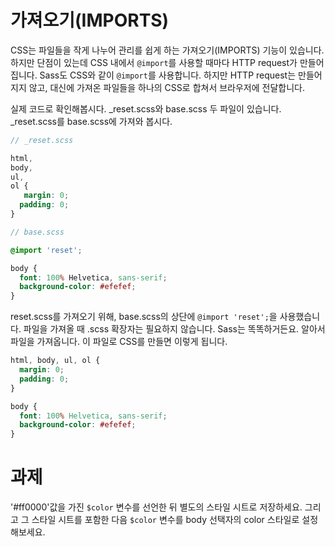 # 가져오기(IMPORTS)

CSS는 파일들을 작게 나누어 관리를 쉽게 하는 가져오기(IMPORTS) 기능이 있습니다. 하지만 단점이 있는데 CSS 내에서 `@import`를 사용할 때마다 HTTP request가 만들어집니다. Sass도 CSS와 같이 `@import`를 사용합니다. 하지만 HTTP request는 만들어지지 않고, 대신에 가져온 파일들을 하나의 CSS로 합쳐서 브라우저에 전달합니다.

실제 코드로 확인해봅시다. \_reset.scss와 base.scss 두 파일이 있습니다. \_reset.scss를 base.scss에 가져와 봅시다.

```scss
// _reset.scss

html,
body,
ul,
ol {
   margin: 0;
  padding: 0;
}
```

```scss
// base.scss

@import 'reset';

body {
  font: 100% Helvetica, sans-serif;
  background-color: #efefef;
}
```

reset.scss를 가져오기 위해, base.scss의 상단에 `@import 'reset';`을 사용했습니다. 파일을 가져올 때 .scss 확장자는 필요하지 않습니다. Sass는 똑똑하거든요. 알아서 파일을 가져옵니다. 이 파일로 CSS를 만들면 이렇게 됩니다.


```css
html, body, ul, ol {
  margin: 0;
  padding: 0;
}

body {
  font: 100% Helvetica, sans-serif;
  background-color: #efefef;
}
```

# 과제

'#ff0000'값을 가진 `$color` 변수를 선언한 뒤 별도의 스타일 시트로 저장하세요. 그리고 그 스타일 시트를 포함한 다음 `$color` 변수를 body 선택자의 color 스타일로 설정해보세요.
